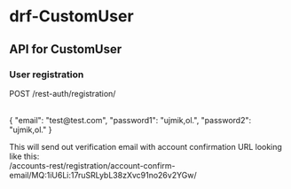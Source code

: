 <h1>drf-CustomUser</h1>
<h2>API for CustomUser</h2>

<h3>User registration</h3>
<p><e>POST /rest-auth/registration/</e></p>
<br>
{
  "email": "test@test.com",
  "password1": "ujmik,ol.",
  "password2": "ujmik,ol."
}

<p>This will send out verification email with account confirmation URL looking like this: <br>
/accounts-rest/registration/account-confirm-email/MQ:1iU6Li:17ruSRLybL38zXvc91no26v2YGw/</p>
